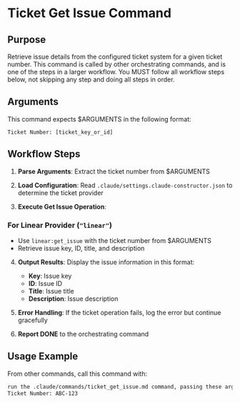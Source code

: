 # Ticket Get Issue Command

## Purpose

Retrieve issue details from the configured ticket system for a given ticket number.
This command is called by other orchestrating commands, and is one of the steps in a larger workflow.
You MUST follow all workflow steps below, not skipping any step and doing all steps in order.

## Arguments

This command expects $ARGUMENTS in the following format:

```
Ticket Number: [ticket_key_or_id]
```

## Workflow Steps

1. **Parse Arguments**: Extract the ticket number from $ARGUMENTS

2. **Load Configuration**: Read `.claude/settings.claude-constructor.json` to determine the ticket provider

3. **Execute Get Issue Operation**:

### For Linear Provider (`"linear"`)
- Use `linear:get_issue` with the ticket number from $ARGUMENTS
- Retrieve issue key, ID, title, and description

4. **Output Results**: Display the issue information in this format:
   - **Key**: Issue key
   - **ID**: Issue ID  
   - **Title**: Issue title
   - **Description**: Issue description

5. **Error Handling**: If the ticket operation fails, log the error but continue gracefully

6. **Report DONE** to the orchestrating command

## Usage Example

From other commands, call this command with:

```markdown
run the .claude/commands/ticket_get_issue.md command, passing these arguments:
Ticket Number: ABC-123
```